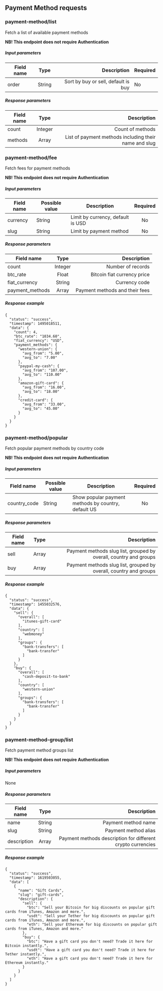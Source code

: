 ## Payment Method requests

### payment-method/list

Fetch a list of available payment methods

**NB! This endpoint does not require Authentication**

##### Input parameters

| Field name    | Type          | Description                                                 | Required |
| ------------- | :------------:| -----------------------------------------------------------:| -------- |
| order         | String        | Sort by buy or sell, default is buy                         | No |

##### Response parameters

| Field name    | Type          | Description                                                 |
| ------------- | :------------:| -----------------------------------------------------------:|
| count         | Integer       | Count of methods                                            |
| methods       | Array         | List of payment methods including their name and slug       |


### payment-method/fee

Fetch fees for payment methods

**NB! This endpoint does not require Authentication**

##### Input parameters

| Field name    |   Possible value  | Description   | Required |
| ------------- | ----------------- | ------------- | :------: |
| currency      | String            | Limit by currency, default is USD | No |
| slug          | String            | Limit by payment method | No |

##### Response parameters

| Field name      | Type          | Description                                                 |
| --------------- | :------------:| -----------------------------------------------------------:|
| count           | Integer       | Number of records                                           |
| btc_rate        | Float         | Bitcoin fiat currency price    |
| fiat_currency   | String        | Currency code       |
| payment_methods | Array         | Payment methods and their fees       |

##### Response example

```
{
  "status": "success",
  "timestamp": 1495018511,
  "data": {
    "count": 4,
    "btc_rate": "1034.60",
    "fiat_currency": "USD",
    "payment_methods": {
      "western-union": {
        "avg_from": "5.00",
        "avg_to": "7.00"
      },
      "paypal-my-cash": {
        "avg_from": "107.00",
        "avg_to": "110.00"
      },
      "amazon-gift-card": {
        "avg_from": "16.00",
        "avg_to": "18.00"
      },
      "credit-card": {
        "avg_from": "33.00",
        "avg_to": "45.00"
      }
    }
  }
}
```
### payment-method/popular

Fetch popular payment methods by country code

**NB! This endpoint does not require Authentication**

##### Input parameters

| Field name    |   Possible value  | Description   | Required |
| ------------- | ----------------- | ------------- | :------: |
| country_code  | String            | Show popular payment methods by country, default US | No |

##### Response parameters

| Field name      | Type          | Description                                                 |
| --------------- | :------------:| -----------------------------------------------------------:|
| sell            | Array         | Payment methods slug list, grouped by overall, country and groups |
| buy             | Array         | Payment methods slug list, grouped by overall, country and groups |

##### Response example

```
{
  "status": "success",
  "timestamp": 1455032576,
  "data": {
    "sell": {
      "overall": [
        "itunes-gift-card"
      ],
      "country": [
        "webmoney"
      ],
      "groups": {
        "bank-transfers": [
          "bank-transfer"
        ]
      }
    },
    "buy": {
      "overall": [
        "cash-deposit-to-bank"
      ],
      "country": [
        "western-union"
      ],
      "groups": {
        "bank-transfers": [
          "bank-transfer"
        ]
      }
    }
  }
}
```
### payment-method-group/list

Fetch payment method groups list

**NB! This endpoint does not require Authentication**

##### Input parameters

None

##### Response parameters

| Field name      | Type          | Description                                                 |
| --------------- | :------------:| -----------------------------------------------------------:|
| name            | String        | Payment method name         |
| slug            | String        | Payment method alias        |
| description     | Array         | Payment methods description for different crypto currencies |

##### Response example

```
{
  "status": "success",
  "timestamp": 1619503055,
  "data": [
    {
      "name": "Gift Cards",
      "slug": "gift-cards",
      "description": {
        "sell": {
          "btc": "Sell your Bitcoin for big discounts on popular gift cards from iTunes, Amazon and more.",
          "usdt": "Sell your Tether for big discounts on popular gift cards from iTunes, Amazon and more.",
          "eth": "Sell your Ethereum for big discounts on popular gift cards from iTunes, Amazon and more."
        },
        "buy": {
          "btc": "Have a gift card you don't need? Trade it here for Bitcoin instantly.",
          "usdt": "Have a gift card you don't need? Trade it here for Tether instantly.",
          "eth": "Have a gift card you don't need? Trade it here for Ethereum instantly."
        }
      }
    }
  ]
}
```